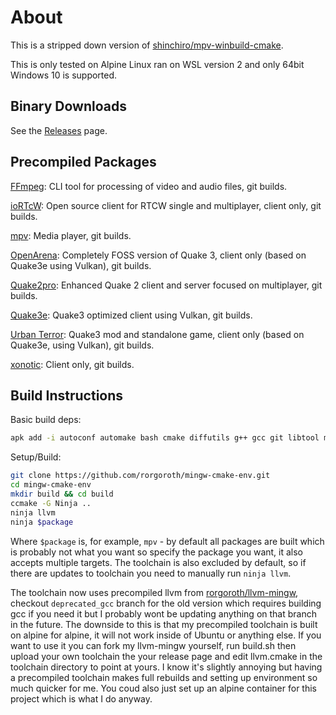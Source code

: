 # About

This is a stripped down version of [shinchiro/mpv-winbuild-cmake](https://github.com/shinchiro/mpv-winbuild-cmake).

This is only tested on Alpine Linux ran on WSL version 2 and only 64bit Windows 10 is supported.

## Binary Downloads

See the [Releases](https://github.com/rorgoroth/mingw-cmake-env/releases) page.

## Precompiled Packages

[FFmpeg](https://github.com/FFmpeg/FFmpeg): CLI tool for processing of video and audio files, git builds.

[ioRTcW](https://github.com/iortcw/iortcw): Open source client for RTCW single and multiplayer, client only, git builds.

[mpv](https://github.com/mpv-player/mpv): Media player, git builds.

[OpenArena](https://github.com/rorgoroth/Quake3e-OpenArena): Completely FOSS version of Quake 3, client only (based on Quake3e using Vulkan), git builds.

[Quake2pro](https://github.com/skullernet/q2pro): Enhanced Quake 2 client and server focused on multiplayer, git builds.

[Quake3e](https://github.com/ec-/Quake3e): Quake3 optimized client using Vulkan, git builds.

[Urban Terror](https://github.com/omg-urt/urbanterror-slim): Quake3 mod and standalone game, client only (based on Quake3e, using Vulkan), git builds.

[xonotic](https://github.com/rorgoroth/darkplaces-mingw-w64): Client only, git builds.

## Build Instructions

Basic build deps:

```bash
apk add -i autoconf automake bash cmake diffutils g++ gcc git libtool make meson nasm p7zip patch pkgconf po4a py3-mako samurai texinfo yasm
```

Setup/Build:

```bash
git clone https://github.com/rorgoroth/mingw-cmake-env.git
cd mingw-cmake-env
mkdir build && cd build
ccmake -G Ninja ..
ninja llvm
ninja $package
```

Where `$package` is, for example, `mpv` -  by default all packages are built which is probably not what you want so specify the package you want, it also accepts multiple targets. The toolchain is also excluded by default, so if there are updates to toolchain you need to manually run `ninja llvm`.

The toolchain now uses precompiled llvm from [rorgoroth/llvm-mingw](https://github.com/rorgoroth/llvm-mingw), checkout `deprecated_gcc` branch for the old version which requires building gcc if you need it but I probably wont be updating anything on that branch in the future. The downside to this is that my precompiled toolchain is built on alpine for alpine, it will not work inside of Ubuntu or anything else. If you want to use it you can fork my llvm-mingw yourself, run build.sh then upload your own toolchain the your release page and edit llvm.cmake in the toolchain directory to point at yours. I know it's slightly annoying but having a precompiled toolchain makes full rebuilds and setting up environment so much quicker for me. You coud also just set up an alpine container for this project which is what I do anyway.